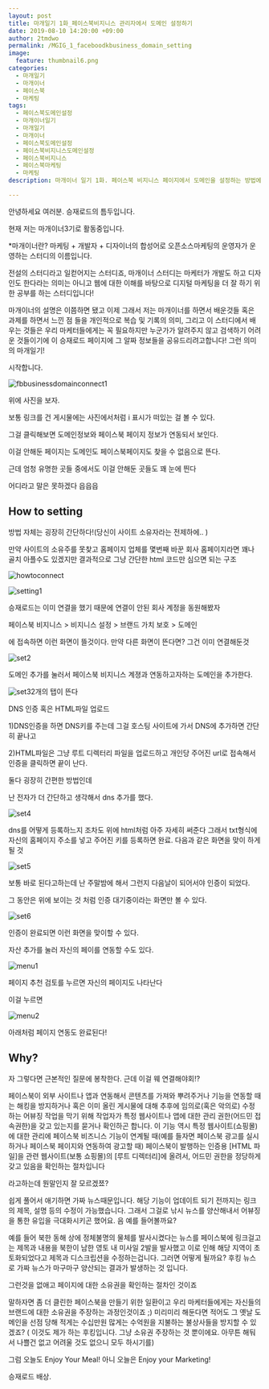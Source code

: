 ```yaml
---
layout: post
title: 마개일기 1화_페이스북비지니스 관리자에서 도메인 설정하기
date: 2019-08-10 14:20:00 +09:00
author: 2tmdwo
permalink: /MGIG_1_faceboodkbusiness_domain_setting
image:
  feature: thumbnail6.png
categories:
  - 마개일기
  - 마개이너
  - 페이스북
  - 마케팅
tags:
  - 페이스북도메인설정
  - 마개이너일기
  - 마개일기
  - 마개이너
  - 페이스북도메인설정
  - 페이스북비지니스도메인설정
  - 페이스북비지니스
  - 페이스북마케팅
  - 마케팅
description: 마개이너 일기 1화. 페이스북 비지니스 페이지에서 도메인을 설정하는 방법에 대한 글입니다. 근데 왜 도메인을 설정해야할까요? 바로 게시물 게시 후 무분별한 수정으로 인한 가짜뉴스 양산때문입니다. 링크를 올리고 링크의 제목, 설명, 내용 등을 수정해서 낚시로 유입을 올리는 어뷰징이 만연했기 때문에 그것을 방지하고자함이 바로 페이스북 페이지 도메인 인증입니다.

---
```


 안녕하세요 여러분. 승재로드의 틈두입니다.

현재 저는 마개이너3기로 활동중입니다.  

*마개이너란? 마케팅 + 개발자 + 디자이너의 합성어로 오픈소스마케팅의 운영자가 운영하는 스터디의 이름입니다.

전설의 스터디라고 일컫어지는 스터디죠,  마개이너 스터디는 마케터가 개발도 하고 디자인도 한다라는 의미는 아니고 웹에 대한 이해를 바탕으로 디지털 마케팅을 더 잘 하기 위한 공부를 하는 스터디입니다!

마개이너의 설명은 이쯤하면 됐고 이제 그래서 저는 마개이너를 하면서 배운것들 혹은 과제를 하면서 느낀 점 들을 개인적으로 복습 및 기록의 의미, 그리고 이 스터디에서 배우는 것들은 우리 마케터들에게는 꼭 필요하지만 누군가가 알려주지 않고 검색하기 어려운 것들이기에 이 승재로드 페이지에 그 알짜 정보들을 공유드리려고합니다! 그런 의미의 마개일기!

시작합니다.



![fbbusinessdomainconnect1](https://lh3.googleusercontent.com/whG0p6B1MCD1n55sR7FdPY9d3ZqRP0Cx5N3A4bscks1NMUOs9nWFblEaqZ63U88eHA9GXo3Iz_yhZwzNGMsr0k6YFhYRzNs96xfElzGyHbd8nlwkrSloyyX17vHIUNgVqf1bCF3gwhw6JcnzN27D_WpiuMhpkSE0r6hnb9dTiqObu-kIWf0PmfrYsOnZ45bv32BN8pI5CfJ1NOUzYxHtL8ZkR-xkFTqtn6ROSFIebNXUepp2jGVaCkIHF-wajdi6mx4NuoO1aLZLFR92WPBG-KbrQ104DNS3b4_w3yRzEi9qlu_qSZCoHjEkei1xw0bkoP-hjp0IsCl2lsNsQe044dFPiX2aF3ep7-6aaIsZbvU2U6fndXmR5IdD41tvZqkzAwZUy6nU9jw6xeWxZ6DFjeBzArKZBuGRI5ktwGYMQRdqeZkFWqqlrweBGmWDp5hl8n-qAANkL6BJ6UoosrCL61DKs77SxRBAiWB8Tip9gC5jFUjEigO9oIi91YScSGlH7Tv4mK5E5Aui9IXn_BKEoJlsZI9_L_iUon0cehmkkSW60DhIXq2Maug658xpONtRSG7vvVZLZB1Xhk3m63mvW3fsmOgfr6sT6jIFqdmTGNEBcTCFpIZ7Wew9889Ecngcqh3EN8mgSoSEVnU0icP6TxhevAM3L3U=w1088-h705-no)

위에 사진을 보자.

보통 링크를 건 게시물에는 사진에서처럼 i 표시가 떠있는 걸 볼 수 있다.

그걸 클릭해보면 도메인정보와 페이스북 페이지 정보가 연동되서 보인다.

이걸 안해둔 페이지는 도메인도 페이스북페이지도 찾을 수 없음으로 뜬다.

근데 엄청 유명한 곳들 중에서도 이걸 안해둔 곳들도 꽤 눈에 띈다

어디라고 말은 못하겠다 읍읍읍



## How to setting

방법 자체는 굉장히 간단하다!(당신이 사이트 소유자라는 전제하에.. )



만약 사이트의 소유주를 못찾고 홈페이지 업체를 몇번째 바꾼 회사 홈페이지라면 꽤나 골치 아플수도 있겠지만 결과적으로 그냥 간단한 html 코드만 심으면 되는 구조

![howtoconnect](https://lh3.googleusercontent.com/ARMp2QYtfeU_MJFsZm7FzK-qqpUKXoKmcw-rgw5NbacKRTSLYHA0gFA91UO7grQXszswhT8SEmp2Sl02As8oM_QiIw5w2iTiDMlXs7unofFVKKQEvglKU-KSzJ6Fy8sEi6io4a5fs_lYaHQIPjdlmIUa1mshcGQnTTnm96lPPVx94ftiu6jp7duRobOeUjyhbmBmNdTB9iH0U_rhU3Lx9aynL6QA3tP7T85lKdnrsFu_iNz1uoe3rlSNa1EvVf7LYRIkl5aCWaIduiUTAHpPjpPurXL2m34ZN1r3FJDc7woCKdvBXdY0uwAORvaHFGBFOvi2hG6caKqg6v7-6ljMrO5MVUf6vHaiaQRE5i7H68kK00478FfkLEMx6XN39pE9_wPJCbCjP_osweKvZLvnfPn_p2Z_K35UZZcCoRCRKXUSqzB5HuLt-ZQn8cMJypAImUjOzK6e2qJg_dnk8WSSbWZky7OU5ui9eBt8cNTv5cgsn_xUVH2vdxDzCFKyxpKYP4t96XpQOeszk1zsm7lpadNAw2glpfg4d5NkX9m4cCqdwPlB10s9ZriGtViDPMF7EdXWcf6JN60-ly-cjN5dLL5E_iPjBhczysyNvtMsEeKo8mC6hyCyeIdx72FdYpxBsEn-4nflB4F42m6eOLqSmnyX6Ic62pk=w1605-h903-no)

![setting1](https://lh3.googleusercontent.com/39KgoYwM-3Bdzms6BzPr33_uhdIsTJMQ-PUbCzPMuvM0wkEu44bCeOhcVEdfzCf-CACGAb0NzoUAYWiSKENb_TqtHVdD0L-L4M48SMRLGSKbEacFqgdqSwK4DzI5zQVSn1FQ8givu9lKGaBJrW8_OQY4JoMsuee7gmIcEnem1TEx1bsViJBjbLuoyy89nzCa0ZNXP3ADCn3Lj1wvQe5XPUv0mv0s6-is2p0LLe90NXfE0V-_ZU2H6R0d8ermDEu-zTPVF-Pvz4QhU_17uqzvNyHvRwfnuu113qskQpYSPXc0VDKo_Hfc40BoFnQVdopCqGxwAy9UZktRYB5-I-PFKFjxI2h0ma2GK3I-Ncfskb6VOtZdDmzgiBN5i3V9po82tZUhDPH3VC0MJMm385P8Zj8yTC80ocAaW1tTAec4Rvg63Nx5C0t-1OgNTE6HO0JqVPPs7ye49bUOzZQPpnquXsd__FeBEKfgywktSJPIbJfZ-sJd2iWtR9d7dfF7ClOGRqnHK7BB8dHwxKXXrX9H9HririIHQhSoj58XX8XsOJpIYcf84mc8dqXL1ygnY1u4SEH3P3LnaW_ijQgd2RCb6_8iHEu6S9N2VU8kAHjuWhC0ysE8LSlkkcSYYNbOzDyQKfDQy1qiCAKxGKD9BUzRgWCnQMptARM=w1919-h900-no)



승재로드는 이미 연결을 했기 때문에 연결이 안된 회사 계정을 동원해봤자

페이스북 비지니스 > 비지니스 설정 > 브랜드 가치 보호 > 도메인

에 접속하면 이런 화면이 뜰것이다. 만약 다른 화면이 뜬다면? 그건 이미 연결해둔것



![set2](https://lh3.googleusercontent.com/Q_ZkkEbqrXare-A3rldb2kzYF7argHrv9YTNtdW4xaL2JsXSwiFMKe2urxnijzC7iF4xIoa65DYWDaMtoz3lNVKJJjpujw-Dqr8WTjiXeP1kJRLXjeaP9ne4a6QBctjpq1-QvtL_lwyGqjyP7JwpSN1X3JGxa76xmN9kzGaIsoRy0YcyKK2HfQUPuH_bhCciVIugM7IJ0IsIYO5twZKbxsP7En9ocLY5vbUc2qajR6_96cyjnWuQDP4L6PMvbJ2sBwLX2-5NR0G43BULomr0mdf6Zm0oOpWKZ4nAFqu1heZbU3pLWlTUk0Vrjsu5g2Y7ngJ3GKxc2XbzT-r3BB9DknaZpJmaVjhaB-3F8aGSndgbpjZyBCFBxmYyIFc_uKcWhydMTaLJNo2uuOUvbPwqmzdIoclMWig3MPVaGqbK5juLnutNKrBoKUKV6b51mD7UNAdq80OOV6hIYL_g99X1Fnk4pG9mP-0Io8VRyKNOpWzy4KqWiswRKByp6AmNB-peK6WSmrtpCPNIWb9WgstnvSBCl5dkCLcLyfErj2fF-vSmWcgh4xbNyx7sXtv6ASyWZXli6QeNZ0y-MyQT_zi3gg7s32YNLSU3HVbnNSaVRj_NcNdLjG82sz5evxCu2m3wIfjRNLZq54Kz5Btcsho3ETgQP_hUfrg=w1915-h901-no)

도메인 추가를 눌러서 페이스북 비지니스 계졍과 연동하고자하는 도메인을 추가한다.





![set3](https://lh3.googleusercontent.com/ij-6Dn9_7fF8bQ8hsG9nMZCRUWubEPBoF9Ms7ze7jGrvdBr1CxoBJLHOXvg7fbUk0sc5YDXTWkFW_mA0ZpEGbkppydDa4Qu-cslobOJwxfhi9c_0QAX5Z7sBSEiLXTKcvx-Gl41FUZy1da7DEj8AQgsA56WEntd9qJYoB_C4lJMEiFM5ItuFYiIZlYsDdxiM8yxoz3VaLMDIkCUA8KHUItqXRIn73_HdRCVXdSvMyCJrxIPhXmW2PuP-VAptgFCCOmW8arI3PEHIiKeZuW0Z5cIKOp6FOTl9dYrQHIDG-7uDdvKMxMLpaX0LR4UPTYYfjGXZYmWbvN5Tm32yXRj9u0ucORXmTcDax_eq9iZ-u7FNt60D7VkAoWHmq15sb_x7Nb8CelloslRWHYM5U-4E7o15AZTyE6_RFydglslHFGMd6oba37CHXOQPWOJTHrmLG5GyGJU3XnUO0ce_RYEXArMjlGlA8NiUIwBZQtBZMJv5CbjkrvzpUe6efBKhaUageg3kNi3sPW1iGBUcigOvVYeS9W6FDSDBxg283ISh1AhWN8ceRmUoOE0MvCyYsnOM6tFpR_MJDClZ0bstAWNXlakpjk81jBd90GPHiDT08bCgBeERRb4_Cyk-RTI-fLRKQhPN4gBKPRN4_NSKhywT5dnqXlAg7dw=w815-h496-no)2개의 탭이 뜬다

DNS 인증 혹은 HTML파일 업로드

1)DNS인증을 하면 DNS키를 주는데 그걸 호스팅 사이트에 가서 DNS에 추가하면 간단히 끝나고

2)HTML파일은 그냥 루트 디렉터리 파일을 업로드하고 개인당 주어진 url로 접속해서 인증을 클릭하면 끝이 난다.



둘다 굉장히 간편한 방법인데

난 전자가 더 간단하고 생각해서 dns 추가를 했다.

![set4](https://lh3.googleusercontent.com/8YmlIUjBvv5gTOyYxBIxr3UL87-TC4ufI0_gPqYGyU_rDerUqrdT0aAvRouPciTbsymYK7vIE5y-MJe4JM1rgv5Dm9JlEnOzAkgwuiKH-Nk2WA3B4dyZ3Lwwmesx9-goazmLQSnzkcZsr_e3VYw-e-YmPhTwhDOcpkur5FGQ4JfaeX6vSM9p0PAXsrsUYZqJcpTIBhExbN5Cg6GYAn6ZG4hTKIYZVnJOrQDdVr7abR8K0hvPYam7B9YFZ4-NAj1mZpA_rp98q7j3hbyXODW2EQpwYDqthg-Lpx9LsadrvoGcLTZcT3ZVptPIsT4C0hZu5Y4W7-Rjci__q6XiziDrIaU0yKBRtlqO-LgGBNq7CR0PJGmxbEj4N90h7_rhDSU9vf9mAc-92lvYn1Ba6_gMEjXGhoUQRzAhUxZhvjO5l-YLycMlO8drqZx75jiQtAfeCpQ7lUvkIkGTV13Ti-fG_u58yT4rkstV_dZ7iArrfK0kFm9N_aNZdBAMJO3Dnm5Q1Z6E_CRnrh78z7iRZMNgmTekLJSbN0vtuSoeIjpvsP7XMbuIucrefo42SW9Yzc2ioDN0-xmjrmnvHDs2DomxnuKBKJXnWZiwXP54qTFcQY-4rdnzA0l3aAVuZoWJx8PjCj_lpLTR6L7EkdiaNVx0MjionhDl-z0=w1896-h870-no)

dns를 어떻게 등록하느지 조차도 위에 html처럼 아주 자세히 써준다 그래서 txt형식에 자신의 홈페이지 주소를 넣고 주어진 키를 등록하면 완료. 다음과 같은 화면을 맞이 하게 될 것



![set5](https://lh3.googleusercontent.com/B-kXqb5D3VhCBhNOUGILRibIlvpBGj8A57KzmpUdoUXoRWdoclMEfsDQGMNw-Lx7jxIdcNxXno3G_bhgvDA4Xm1-FIhMa32O2q0Rfql7cEXnEsC2JG3S9Kumr7yFKkXZS9uD-DjmYC-35Z63trP8Gu3VZqmC2l-eRZX8DRJHPppTKIUDjFjKfavoP8TAndR3e2vol6j0A2tj8Tsp0GJHnFMU7atxLxDoZ5xILkpecksN4qrTnh4Eg1o_54XaortYaTF7fM7scVbpoceUYz-hVLdNGkeLdJXVIe0gh5j1R1_2kIfz4yfp7V45ubnxT83_YwWvCIbSV4ElhfxPPjIdJsXOlY5AoWNFzrHpcPnCcSHtDqnCzViKchAxP0d1ArZ28E3kfdTfUtQ3vtnuMzTvrgfLYMqwfgnXQkF4y1_ljfjrRA8NuuOld3kcqv-MHCeo9kJD305QQZTl7XgPQOot54xeJc92oRqx6AZStgbfm9Qen4nQMNFBcmw-Rx7j4r6NuU0tWOU7iJyxR4mpGwdqKBZcmTsUcw87Hbgp6hL3PeSSx879Py2zqDgxFejKO1Yc7ii1QDPdCA1bpRDwJDEork_CKpHwnAiR2E8uYNgUmFhpuYEZ2a6GblNfnUHx8Doj3fq72J8WFYx2nEEUC5VZEtDnxmXQwAM=w1915-h897-no)

보통 바로 된다고하는데 난 주말밤에 해서 그런지 다음날이 되어서야 인증이 되었다.

그 동안은 위에 보이는 것 처럼 인증 대기중이라는 화면만 볼 수 있다.

![set6](https://lh3.googleusercontent.com/aJvX71IExPCPDBGPYi4_muHXszMbZxRcunE5YWz88paOQHS1gK9qkIpN83G78boEGpCMYukpBk68_5BfhwKw3rOqsGVz9Tn0QJ1mPEzMkOYYFnf2g1-W0ENitZhrnhHuI6k4DMYtZCR_qvmU0rAvRQmpPYnrmmJ7rjtXTlByexUD_qBVOYq57tMuCpsvehROoVnwJ8GqywHJHQN2q4GSqv_zItdqNq-qY_N3vDPT1OUXD-A70oAhAc4JrOhv6ptP8x5ejTzcc-ysm2yrvFM-6vZ5sEWEmWQlqy3R10JxU3Nh4AlzaQwH1wl-sKaZCNE4-fXvbWh2N2VhYfhjCgx_Aozz1Tgaq5ewnGQskPl6KaRAUtG_Qiaovf0gNdnXSSWjXzf-leCn-IG8KxFdEbNRjlDvkTzLL3N-bytf-OHwrhilQeKP6G_DXTUo2_FsgIV-TCCSxC9VDKzvFTS_ztAv2R8c6b1qf5AlTuVMEjCinN_kSEOy2v8OQliajiQJG-U7BrACnkYkEdzmMrNmkNJgmmpauIPzoZstmOGZw9x7YH7ooVpADYM7SVzgy3fQsl-vqCcC8kqs32SXgB6_hlvj-GnZaZcOI0p2wJ0JDm8jD__w8taJfHmVo4WYEzoCPWIcElAll7b-OdqU_B17idCguFfV_Tyf2Lc=w1916-h889-no)

인증이 완료되면 이런 화면을 맞이할 수 있다.

자산 추가를 눌러 자신의 페이를 연동할 수도 있다.



![menu1](https://lh3.googleusercontent.com/AJY9xy1nLg6lXsiqke8uEcYLte3wrpZ-hVZqY639DvQTr2hwsigtmOowFdgfj-1Iww5Wam7yyxPyfUSt8DYCC2KAV-XFuQ1ntoNGTTZBlaY_vriiXlAS-77qo5D3rg5L69p_jRvSB1A6pJi3s3wSeC2ccu3ZLJdcftHB0phHXqCCiNDwWxwxXMdYVKvWD03FatpBUhA0K-Faah7AtsfmGSJ-MkbhAuVq-I4Fg_dYXFD68rNI2baJ_LeqoEyLxFBbWcv291AZsTlW4m0dEaDUYbTu_ZquwiZ16HCkLx1oqFDsTRggaeYE_dMMzpI1tuat4I3MAON6EeB-HNVAoqgPhhxLiTAtYNoPnX41pPjjjt9f6FDc-tK6zd5hjZYtFdyPPMPoYeU03grddkUmy2BE4oqPmW4odZJU3HxxlTXnaj-djA5T0KlV_gTFCbVQfWQv1vOI711XxlylU_7uig8OwJ6eb8T7fxAsxF6sx2Vj7hiHUz34M20dRyrrGWB1WH-IDKXD7qx_-xIqWxpLHk31jlpjOdWThJqA3ebBlF2BYa8iNPpPj3eKGyXUBJX0lFuCT-g6zjlB0rDF30JkPqY25pL1Talj0BleLJtaCqtKTQvyr5zddYt5d8uSRGz-Kfredq_KOsHZjbJGaeqr7hd-i9vAOsLFswg=w1398-h737-no)

페이지 추천 검토를 누르면 자신의 페이지도 나타난다 

이걸 누르면 





![menu2](https://lh3.googleusercontent.com/HKA1N9ixKySr34zgm0iOJ4WEZu4q6INtwgQJrZ8necLtDRw3jPXgmeWcRXCTdeTOdH367qJYKD8qwrYNryuTyi2kX830rKUbPH7jMJwXEeCXj-FqguqbJvXpDDbmBOLYOzVu6eNy5vNhW4EviunNOxPVa6-eXOyIQt9vpiSIvzBdJ4GAs83G5WENIYjS3ckvCZYcF6wP7ARr8wS6qr07BOa0eSWC0ggNuqx-FiUIFv3IvdI4jeqi-71XXSkQxyCFMyid_OllNa84SCzhNZDvXnuMA3ry_wqq_8fs4NI0QFE8-z_DLKsYGP41-CLKiTGjGudKGq3JWsjFXym5j1EPdwc1rY0RVI8ahNGtg_FJlbANiNrg3oF37ZeCM8Ry_iALOoERtppAHGaISvgSQlAPyqyLxtrrUlPsmnlUUfYXr5S6WdjsM7CdDUoyOL2oGyd9ugVhk5zdlIOgUAE8VS5EpjZbkwa0vQ5KqiPwgnVaHNUaz7ueHioWnZ6faWQ2lOri9oNsnNmuj4okMPRscFAw0f26H9_RIgKrQHeVboZOxLowBHxdK6w9ufQRbXNE4d7TGOUPOZEf6mauxNHh2yYC6W8PTvaCpt6amwGohIUGKbWzU2WbSOMjl3JFrxpH18yAoJxsGrEfXr2VJOcDxVrMYygOE_a7rRI=w1859-h828-no)

아래처럼 페이지 연동도 완료된다!



## Why?

자 그렇다면 근본적인 질문에 봉착한다. 근데 이걸 웨 연결해야회!?


페이스북이 외부 사이트나 앱과 연동해서 콘텐츠를 가져와 뿌려주거나 기능을 연동할 때는 해킹을 방지하거나 혹은 이미 올린 게시물에 대해 추후에 임의로(혹은 악의로) 수정하는 어뷰징 작업을 막기 위해 작업자가 특정 웹사이트나 앱에 대한 관리 권한(어드민 접속권한)을 갖고 있는지를 묻거나 확인하곤 합니다. 이 기능 역시 특정 웹사이트(쇼핑몰)에 대한 관리에 페이스북 비즈니스 기능이 연계될 때(예를 들자면 페이스북 광고를 실시하거나 페이스북 페이지와 연동하여 광고할 때)  페이스북이 발행하는 인증용 [HTML 파일]을 관련 웹사이트(보통 쇼핑몰)의 [루트 디렉터리]에 올려서, 어드민 권한을 정당하게 갖고 있음을 확인하는 절차입니다



라고하는데 뭔말인지 잘 모르겠쬬?

쉽게 풀어서 애기하면 가짜 뉴스때문입니다. 해당 기능이 업데이트 되기 전까지는 링크의 제목, 설명 등의 수정이 가능했습니다. 그래서 그걸로 낚시 뉴스를 양산해내서 어뷰징을 통한 유입을 극대화시키곤 했어요. 음 예를 들어볼까요?



예를 들어 북한 동해 상에 정체불명의 물체를 발사시켰다는 뉴스를 페이스북에 링크걸고는 제목과 내용을 북한이 남한 영토 내 미사일 2발을 발사했고 이로 인해 해당 지역이 초토화되었다고 제목과 디스크립션을 수정하는겁니다. 그러면 어떻게 될까요? 후킹 뉴스로 가짜 뉴스가 마구마구 양산되는 결과가 발생하는 것 입니다.



그런것을 없애고 페이지에 대한 소유권을 확인하는 절차인 것이죠

말하자면 좀 더 클린한 페이스북을 만들기 위한 일환이고 우리 마케터들에게는 자신들의 브랜드에 대한 소유권을 주장하는 과정인것이죠 ;) 미리미리 해둔다면 적어도 그 옛날 도메인을 선점 당해 적게는 수십만원 많게는 수억원을 지불하는 불상사들을 방지할 수 있겠죠? ( 이것도 제가 하는 후킹입니다. 그냥 소유권 주장하는 것 뿐이에요. 아무튼 해둬서 나쁠건 없고 어려울 것도 없으니 모두 하시기를)



그럼 오늘도 Enjoy Your Meal! 아니 오늘은 Enjoy your Marketing!

승재로드 배상.
